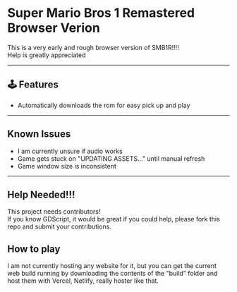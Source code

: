 # Super Mario Bros 1 Remastered Browser Verion

 This is a very early and rough browser version of SMB1R!!!!  
Help is greatly appreciated 

---

## 🕹️ Features
- Automatically downloads the rom for easy pick up and play

---

## Known Issues
- I am currently unsure if audio works
- Game gets stuck on "UPDATING ASSETS..." until manual refresh
- Game window size is inconsistent

---

## Help Needed!!!
This project needs contributors!  
If you know GDScript, it would be great if you could help, please fork this repo and submit your contributions.

## How to play
I am not currently hosting any website for it, but you can get the current web build running by downloading the contents of the "build" folder and host them with Vercel, Netlify, really hoster like that.

